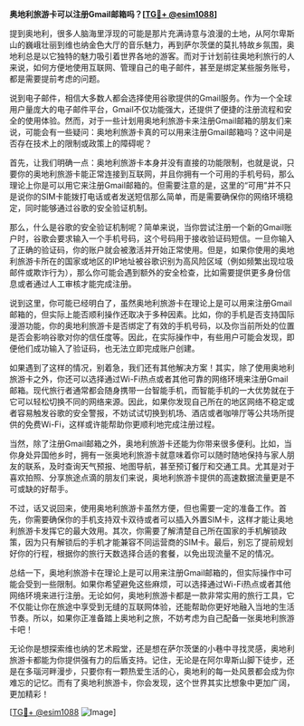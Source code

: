 **奥地利旅游卡可以注册Gmail邮箱吗？[[TG💪+ @esim1088](https://t.me/s/esim1088)]**

提到奥地利，很多人脑海里浮现的可能是那片充满诗意与浪漫的土地，从阿尔卑斯山的巍峨壮丽到维也纳金色大厅的音乐魅力，再到萨尔茨堡的莫扎特故乡氛围，奥地利总是以它独特的魅力吸引着世界各地的游客。而对于计划前往奥地利旅行的人来说，如何方便地使用互联网、管理自己的电子邮件，甚至是绑定某些服务账号，都是需要提前考虑的问题。

说到电子邮件，相信大多数人都会选择使用谷歌提供的Gmail服务。作为一个全球用户量庞大的电子邮件平台，Gmail不仅功能强大，还提供了便捷的注册流程和安全的使用体验。然而，对于一些计划用奥地利旅游卡来注册Gmail邮箱的朋友们来说，可能会有一些疑问：奥地利旅游卡真的可以用来注册Gmail邮箱吗？这中间是否存在技术上的限制或政策上的障碍呢？

首先，让我们明确一点：奥地利旅游卡本身并没有直接的功能限制，也就是说，只要你的奥地利旅游卡能正常连接到互联网，并且你拥有一个可用的手机号码，那么理论上你是可以用它来注册Gmail邮箱的。但需要注意的是，这里的“可用”并不只是说你的SIM卡能拨打电话或者发送短信那么简单，而是需要确保你的网络环境稳定，同时能够通过谷歌的安全验证机制。

那么，什么是谷歌的安全验证机制呢？简单来说，当你尝试注册一个新的Gmail账户时，谷歌会要求输入一个手机号码，这个号码用于接收验证码短信。一旦你输入了正确的验证码，你的账户就会被激活并开始正常使用。但是，如果你使用的奥地利旅游卡所在的国家或地区的IP地址被谷歌识别为高风险区域（例如频繁出现垃圾邮件或欺诈行为），那么你可能会遇到额外的安全检查，比如需要提供更多身份信息或者通过人工审核才能完成注册。

说到这里，你可能已经明白了，虽然奥地利旅游卡在理论上是可以用来注册Gmail邮箱的，但实际上能否顺利操作还取决于多种因素。比如，你的手机是否支持国际漫游功能，你的奥地利旅游卡是否绑定了有效的手机号码，以及你当前所处的位置是否会影响谷歌对你的信任度等。因此，在实际操作中，有些用户可能会发现，即便他们成功输入了验证码，也无法立即完成账户创建。

如果遇到了这样的情况，别着急，我们还有其他解决方案！其实，除了使用奥地利旅游卡之外，你还可以选择通过Wi-Fi热点或者其他可靠的网络环境来注册Gmail邮箱。现代旅行者通常都会随身携带一台智能手机，而智能手机的一大优势就在于它可以轻松切换不同的网络来源。因此，如果你发现自己所在的地区网络不稳定或者容易触发谷歌的安全警报，不妨试试切换到机场、酒店或者咖啡厅等公共场所提供的免费Wi-Fi，这样或许能帮助你更顺利地完成注册过程。

当然，除了注册Gmail邮箱之外，奥地利旅游卡还能为你带来很多便利。比如，当你身处异国他乡时，拥有一张奥地利旅游卡就意味着你可以随时随地保持与家人朋友的联系，及时查询天气预报、地图导航，甚至预订餐厅和交通工具。尤其是对于喜欢拍照、分享旅途点滴的朋友们来说，奥地利旅游卡提供的高速数据流量更是不可或缺的好帮手。

不过，话又说回来，使用奥地利旅游卡虽然方便，但也需要一定的准备工作。首先，你需要确保你的手机支持双卡双待或者可以插入外置SIM卡，这样才能让奥地利旅游卡发挥它的最大效用。其次，你需要了解清楚自己所在国家的手机解锁政策，因为只有解锁后的手机才能兼容不同运营商的SIM卡。最后，别忘了提前规划好你的行程，根据你的旅行天数选择合适的套餐，以免出现流量不足的情况。

总结一下，奥地利旅游卡在理论上是可以用来注册Gmail邮箱的，但实际操作中可能会受到一些限制。如果你希望避免这些麻烦，可以选择通过Wi-Fi热点或者其他网络环境来进行注册。无论如何，奥地利旅游卡都是一款非常实用的旅行工具，它不仅能让你在旅途中享受到无缝的互联网体验，还能帮助你更好地融入当地的生活节奏。所以，如果你正准备踏上奥地利之旅，不妨考虑为自己配备一张奥地利旅游卡吧！

无论你是想探索维也纳的艺术殿堂，还是想在萨尔茨堡的小巷中寻找灵感，奥地利旅游卡都能为你提供强有力的后盾支持。记住，无论是在阿尔卑斯山脚下徒步，还是在多瑙河畔漫步，只要你有一颗热爱生活的心，奥地利的每一处风景都会成为你难忘的记忆。而有了奥地利旅游卡，你会发现，这个世界其实比想象中更加广阔，更加精彩！

[[TG💪+ @esim1088](https://t.me/s/esim1088) ![Image](https://i.postimg.cc/4NQfJmqS/Snipaste-2025-05-13-00-14-12.png)]